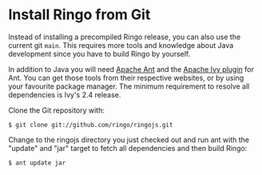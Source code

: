 # Install Ringo from Git

Instead of installing a precompiled Ringo release, you can also use the current git `main`. This requires more
tools and knowledge about Java development since you have to build Ringo by yourself.

In addition to Java you will need [Apache Ant](http://ant.apache.org/) and the [Apache Ivy plugin](http://ant.apache.org/ivy/) for Ant.
You can get those tools from their respective websites, or by using your favourite package manager.
The minimum requirement to resolve all dependencies is Ivy's 2.4 release.

Clone the Git repository with:

    $ git clone git://github.com/ringo/ringojs.git

Change to the ringojs directory you just checked out and run ant with the "update" and "jar" target to fetch all
dependencies and then build Ringo:

    $ ant update jar